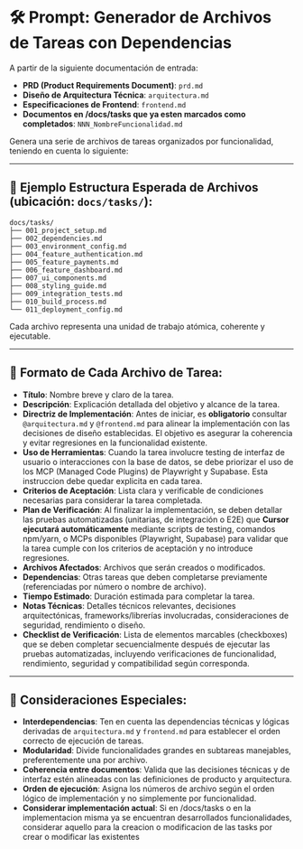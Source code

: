 # 🛠️ Prompt: Generador de Archivos de Tareas con Dependencias

A partir de la siguiente documentación de entrada:

- **PRD (Product Requirements Document)**: `prd.md`
- **Diseño de Arquitectura Técnica**: `arquitectura.md`
- **Especificaciones de Frontend**: `frontend.md`
- **Documentos en /docs/tasks que ya esten marcados como completados**: `NNN_NombreFuncionalidad.md`

Genera una serie de archivos de tareas organizados por funcionalidad, teniendo en cuenta lo siguiente:

---

## 📁 Ejemplo Estructura Esperada de Archivos (ubicación: `docs/tasks/`):

```
docs/tasks/
├── 001_project_setup.md
├── 002_dependencies.md
├── 003_environment_config.md
├── 004_feature_authentication.md
├── 005_feature_payments.md
├── 006_feature_dashboard.md
├── 007_ui_components.md
├── 008_styling_guide.md
├── 009_integration_tests.md
├── 010_build_process.md
└── 011_deployment_config.md
```

Cada archivo representa una unidad de trabajo atómica, coherente y ejecutable.

---

## 📄 Formato de Cada Archivo de Tarea:

- **Título**: Nombre breve y claro de la tarea.
- **Descripción**: Explicación detallada del objetivo y alcance de la tarea.
- **Directriz de Implementación**: Antes de iniciar, es **obligatorio** consultar `@arquitectura.md` y `@frontend.md` para alinear la implementación con las decisiones de diseño establecidas. El objetivo es asegurar la coherencia y evitar regresiones en la funcionalidad existente.
- **Uso de Herramientas**: Cuando la tarea involucre testing de interfaz de usuario o interacciones con la base de datos, se debe priorizar el uso de los MCP (Managed Code Plugins) de Playwright y Supabase. Esta instruccion debe quedar explicita en cada tarea.
- **Criterios de Aceptación**: Lista clara y verificable de condiciones necesarias para considerar la tarea completada.
- **Plan de Verificación**: Al finalizar la implementación, se deben detallar las pruebas automatizadas (unitarias, de integración o E2E) que **Cursor ejecutará automáticamente** mediante scripts de testing, comandos npm/yarn, o MCPs disponibles (Playwright, Supabase) para validar que la tarea cumple con los criterios de aceptación y no introduce regresiones.
- **Archivos Afectados**: Archivos que serán creados o modificados.
- **Dependencias**: Otras tareas que deben completarse previamente (referenciadas por número o nombre de archivo).
- **Tiempo Estimado**: Duración estimada para completar la tarea.
- **Notas Técnicas**: Detalles técnicos relevantes, decisiones arquitectónicas, frameworks/librerías involucradas, consideraciones de seguridad, rendimiento o diseño.
- **Checklist de Verificación**: Lista de elementos marcables (checkboxes) que se deben completar secuencialmente después de ejecutar las pruebas automatizadas, incluyendo verificaciones de funcionalidad, rendimiento, seguridad y compatibilidad según corresponda.

---

## 🧠 Consideraciones Especiales:

- **Interdependencias**: Ten en cuenta las dependencias técnicas y lógicas derivadas de `arquitectura.md` y `frontend.md` para establecer el orden correcto de ejecución de tareas.
- **Modularidad**: Divide funcionalidades grandes en subtareas manejables, preferentemente una por archivo.
- **Coherencia entre documentos**: Valida que las decisiones técnicas y de interfaz estén alineadas con las definiciones de producto y arquitectura.
- **Orden de ejecución**: Asigna los números de archivo según el orden lógico de implementación y no simplemente por funcionalidad.
- **Considerar implementación actual**: Si en /docs/tasks o en la implementacion misma ya se encuentran desarrollados funcionalidades, considerar aquello para la creacion o modificacion de las tasks por crear o modificar las existentes